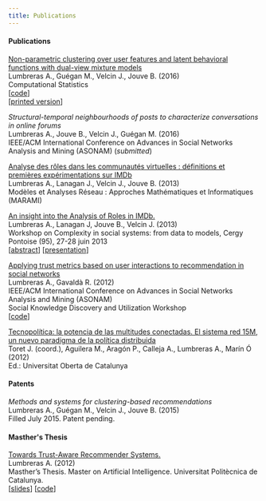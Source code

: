 ```yaml
---
title: Publications
---
```


#### Publications

[Non-parametric clustering over user features and latent behavioral functions with dual-view mixture models](https://github.com/alumbreras/Dual-DPGMM/blob/master/doc/ComputStat%20submission/dualview_clustering_camera.pdf)  
Lumbreras A., Guégan M., Velcin J., Jouve B. (2016)  
Computational Statistics  
[[code](https://github.com/alumbreras/Dual-DPGMM)]  
[[printed version](http://link.springer.com/article/10.1007/s00180-016-0668-0)]


_Structural-temporal neighbourhoods of posts to characterize conversations in online forums_  
 Lumbreras A., Jouve B., Velcin J., Guégan M. (2016)  
IEEE/ACM International Conference on Advances in Social Networks Analysis and Mining (ASONAM) (*submitted*)

[Analyse des rôles dans les communautés virtuelles : définitions et premières expérimentations sur IMDb](http://arxiv.org/ftp/arxiv/papers/1309/1309.7187.pdf)  
Lumbreras A., Lanagan J., Velcin J.,  Jouve B. (2013)  
Modèles et Analyses Réseau : Approches Mathématiques et Informatiques (MARAMI)

[An insight into the Analysis of Roles in IMDb.](http://complexity-in-social-systems.u-cergy.fr/?page_id=326)  
Lumbreras A., Lanagan J, Jouve B., Velcin J. (2013)  
Workshop on Complexity in social systems: from data to models, Cergy Pontoise (95), 27-28 juin 2013  
[[abstract](http://albertolumbreras.net/files/Lumbreras_et_al_2013_1.pdf)] [[presentation](http://albertolumbreras.net/files/Lumbreras_et_al_2013_1_slides.pdf)]

[Applying trust metrics based on user interactions to recommendation in social networks](http://albertolumbreras.net/files/Lumbreras_Gavalda_ASONAM_2012_extversion.pdf)  
Lumbreras A., Gavaldà R. (2012)  
IEEE/ACM International Conference on Advances in Social Networks Analysis and Mining (ASONAM)   
Social Knowledge Discovery and Utilization Workshop   
[[code](https://bitbucket.org/alumbreras/trust-aware-recommender-system-for-tweets/)]

[Tecnopolítica: la potencia de las multitudes conectadas. El sistema red 15M, un nuevo paradigma de la política distribuida](http://tecnopolitica.net/sites/default/files/1878-5799-3-PB%20%282%29.pdf)  
Toret J. (coord.), Aguilera M., Aragón P., Calleja A., Lumbreras A., Marín Ó (2012)  
Ed.: Universitat Oberta de Catalunya



#### Patents

_Methods and systems for clustering-based recommendations_  
Lumbreras A., Guégan M., Velcin J., Jouve B. (2015)  
Filled July 2015. Patent pending.


#### Masther's Thesis
[Towards Trust-Aware Recommender Systems.](http://albertolumbreras.net/files/Lumbreras_MasterThesis.pdf)  
Lumbreras A. (2012)  
Masther’s Thesis. Master on Artificial Intelligence. Universitat Politècnica de Catalunya.  
[[slides](http://www.slideshare.net/anarcaster/towards-trustaware-recommender-systems)] [[code](https://bitbucket.org/alumbreras/trust-aware-recommender-system-for-tweets)]